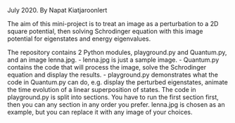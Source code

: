 July 2020.
By Napat Kiatjaroonlert

The aim of this mini-project is to treat an image as a perturbation to a 2D square potential, then solving Schrodinger equation with this image potential for eigenstates and energy eigenvalues. 

The repository contains 2 Python modules, playground.py and Quantum.py, and an image lenna.jpg. 
    - lenna.jpg is just a sample image. 
    - Quantum.py contains the code that will process the image, solve the Schrodinger equation and display the results.
    - playground.py demonstrates what the code in Quantum.py can do, e.g. display the perturbed eigenstates, animate the time evolution of a linear superposition of states. The code in playground.py is split into sections. You have to run the first section first, then you can any section in any order you prefer. lenna.jpg is chosen as an example, but you can replace it with any image of your choices.    

